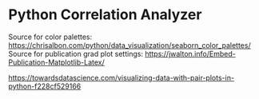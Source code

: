# Python Correlation Analyzer

Source for color palettes: https://chrisalbon.com/python/data_visualization/seaborn_color_palettes/
Source for publication grad plot settings: https://jwalton.info/Embed-Publication-Matplotlib-Latex/

https://towardsdatascience.com/visualizing-data-with-pair-plots-in-python-f228cf529166